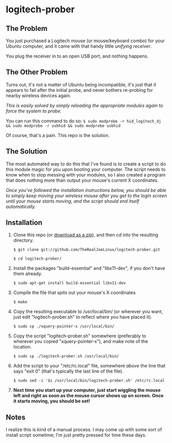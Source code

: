 logitech-prober
===============

The Problem
-----------
You just purchased a Logitech mouse (or mouse/keyboard combo) for your Ubuntu computer, and it came with that handy little _unifying receiver_.

You plug the receiver in to an open USB port, and nothing happens.

The Other Problem
-----------------
Turns out, it's not a matter of Ubuntu being incompatible, it's just that it appears to fail after the initial probe, and never bothers re-probing for nearby wireless devices again.

*This is easily solved by simply reloading the appropriate modules again to force the system to probe.*

You can run this command to do so:
`$ sudo modprobe -r hid_logitech_dj && sudo modprobe -r usbhid && sudo modprobe usbhid`

Of course, that's a pain. This repo is the solution.

The Solution
------------
The most automated way to do this that I've found is to create a script to do this module magic for you upon booting your computer. The script needs to know when to stop messing with your modules, so I also created a program that does nothing more than output your mouse's current X coordinates.

_Once you've followed the installation instructions below, you should be able to simply keep moving your wireless mouse after you get to the login screen until your mouse starts moving, and the script should end itself automatically._

Installation
------------
1. Clone this repo (or [download as a zip](https://github.com/TheRealJoeLinux/logitech-prober/zipball/master)), and then *cd* into the resulting directory.

    `$ git clone git://github.com/TheRealJoeLinux/logitech-prober.git`

    `$ cd logitech-prober/`

2. Install the packages "build-essential" and "libx11-dev", if you don't have them already.

    `$ sudo apt-get install build-essential libx11-dev`

3. Compile the file that spits out your mouse's X coordinates

    `$ make`

4. Copy the resulting executable to /usr/local/bin/ (or wherever you want, just edit "logitech-prober.sh" to reflect where you have placed it).

    `$ sudo cp ./xquery-pointer-x /usr/local/bin/`

5. Copy the script "logitech-prober.sh" somewhere (preferably to wherever you copied "xquery-pointer-x"), and make note of the location.

    `$ sudo cp ./logitech-prober.sh /usr/local/bin/`

6. Add the script to your "/etc/rc.local" file, somewhere _above_ the line that says "exit 0" (that's typically the last line of the file).

    `$ sudo sed -i '$i /usr/local/bin/logitech-prober.sh' /etc/rc.local`

7. **Next time you start up your computer, just start wiggling the mouse left and right as soon as the mouse cursor shows up on screen. Once it starts moving, you should be set!**

Notes
-----
I realize this is kind of a manual process. I may come up with some sort of install script sometime; I'm just pretty pressed for time these days.
